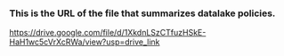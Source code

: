 ### This is the URL of the file that summarizes datalake policies.

https://drive.google.com/file/d/1XkdnLSzCTfuzHSkE-HaH1wc5cVrXcRWa/view?usp=drive_link
